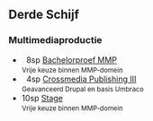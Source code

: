 Derde Schijf
------------

### Multimediaproductie

 - &nbsp;&nbsp;8sp [Bachelorproef MMP](https://bamaflexweb.arteveldehs.be/BMFUIDetailxOLOD.aspx?a=47452&b=5&c=1)  
   <small>Vrije keuze binnen MMP-domein</small>
 - &nbsp;&nbsp;4sp [Crossmedia Publishing III](https://bamaflexweb.arteveldehs.be/BMFUIDetailxOLOD.aspx?a=47527&b=5&c=1)  
   <small>Geavanceerd Drupal en basis Umbraco</small>
 - 10sp [Stage](https://bamaflexweb.arteveldehs.be/BMFUIDetailxOLOD.aspx?a=47435&b=5&c=1)  
   <small>Vrije keuze binnen MMP-domein</small>
